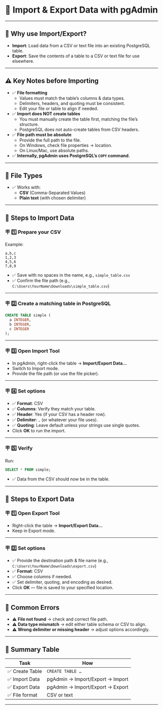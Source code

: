 # 📒 Import & Export Data with pgAdmin

---

## 🔷 Why use Import/Export?

- **Import**: Load data from a CSV or text file into an existing PostgreSQL table.
- **Export**: Save the contents of a table to a CSV or text file for use elsewhere.

---

## ⚠️ Key Notes before Importing

- ✅ **File formatting**
  - Values must match the table’s columns & data types.
  - Delimiters, headers, and quoting must be consistent.
  - Edit your file or table to align if needed.
- ✅ **Import does NOT create tables**
  - You must manually create the table first, matching the file’s structure.
  - PostgreSQL does not auto-create tables from CSV headers.
- ✅ **File path must be absolute**
  - Provide the full path to the file.
  - On Windows, check file properties → location.
  - On Linux/Mac, use absolute paths.
- ✅ **Internally, pgAdmin uses PostgreSQL’s `COPY` command.**

---

## 🔷 File Types

- ✅ Works with:
  - **CSV** (Comma-Separated Values)
  - **Plain text** (with chosen delimiter)

---

## 🔷 Steps to Import Data

### 🪧 1️⃣ Prepare your CSV

Example:
```csv
a,b,c
1,2,3
4,5,6
7,8,9
```
- ✅ Save with no spaces in the name, e.g., `simple_table.csv`
- ✅ Confirm the file path (e.g., `C:\Users\YourName\Downloads\simple_table.csv`)

---

### 🪧 2️⃣ Create a matching table in PostgreSQL

```sql
CREATE TABLE simple (
  a INTEGER,
  b INTEGER,
  c INTEGER
);
```

---

### 🪧 3️⃣ Open Import Tool

- In pgAdmin, right-click the table → **Import/Export Data…**
- Switch to Import mode.
- Provide the file path (or use the file picker).

---

### 🪧 4️⃣ Set options

- ✅ **Format**: CSV
- ✅ **Columns**: Verify they match your table.
- ✅ **Header**: Yes (if your CSV has a header row).
- ✅ **Delimiter**: `,` (or whatever your file uses).
- ✅ **Quoting**: Leave default unless your strings use single quotes.
- Click **OK** to run the import.

---

### 🪧 5️⃣ Verify

Run:
```sql
SELECT * FROM simple;
```
- ✅ Data from the CSV should now be in the table.

---

## 🔷 Steps to Export Data

### 🪧 1️⃣ Open Export Tool

- Right-click the table → **Import/Export Data…**
- Keep in Export mode.

---

### 🪧 2️⃣ Set options

- ✅ Provide the destination path & file name (e.g., `C:\Users\YourName\Downloads\export.csv`)
- ✅ **Format**: CSV
- ✅ Choose columns if needed.
- ✅ Set delimiter, quoting, and encoding as desired.
- Click **OK** — file is saved to your specified location.

---

## 🔷 Common Errors

- ⚠️ **File not found** → check and correct file path.
- ⚠️ **Data type mismatch** → edit either table schema or CSV to align.
- ⚠️ **Wrong delimiter or missing header** → adjust options accordingly.

---

## 🌟 Summary Table

| Task           | How                                   |
|----------------|---------------------------------------|
| ✅ Create Table | `CREATE TABLE …`                      |
| ✅ Import Data  | pgAdmin → Import/Export → Import      |
| ✅ Export Data  | pgAdmin → Import/Export → Export      |
| ✅ File format  | CSV or text                           |

---